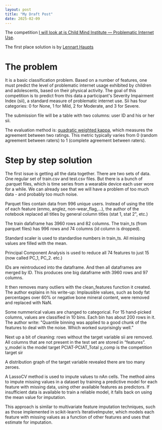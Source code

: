 ```yaml
---
layout: post
title: "My Draft Post"
date: 2025-02-09
---
```



The competition [I will look at is Child Mind Institute — Problematic Internet Use](https://www.kaggle.com/competitions/child-mind-institute-problematic-internet-use).

The first place solution is by [Lennart Haupts](https://www.kaggle.com/competitions/child-mind-institute-problematic-internet-use/leaderboard)

# The problem

It is a basic classification problem. Based on a number of features, one must predict the level of problematic internet usage exhibited by children and adolescents, based on their physical activity. The goal of this competition is to predict from this data a participant's Severity Impairment Index (sii), a standard measure of problematic internet use. Sii has four categories: 0 for None, 1 for Mild, 2 for Moderate, and 3 for Severe.

The submission file will be a table with two columns: user ID and his or her sii.

The evaluation method is: [quadratic weighted kappa](https://www.kaggle.com/code/aroraaman/quadratic-kappa-metric-explained-in-5-simple-steps), which measures the agreement between two ratings. This metric typically varies from 0 (random agreement between raters) to 1 (complete agreement between raters).

# Step by step solution

The first issue is getting all the data together. There are two sets of data. One regular set of train.csv and test.csv files. But there is a bunch of .parquet files, which is time series from a wearable device each user wore for a while. We can already see that we will have a problem of too much data - and probably too much noise.

Parquet files contain data from 996 unique users. Instead of using the title of each feature (enmo, anglez, non-wear_flag,...), the author of the notebook replaced all titles by general column titles (stat 1, stat 2", etc.)

The train dafaframe has 3960 rows and 82 columns.
The train_ts (from parquet files) has 996 rows and 74 columns (id column is dropped).

Standard scaler is used to standardise numbers in train_ts.
All missing values are filled with the mean.

Principal Component Analysis is used to reduce all 74 features to just 15 (now called PC_1, PC_2. etc.)

IDs are reintroduced into the dataframe. And then all dataframes are merged by ID. This produces one big dataframe with 3960 rows and 97 columns.

It then removes many outliers with the clean_features function it created. The author explains in his write-up: Implausible values, such as body fat percentages over 60% or negative bone mineral content, were removed and replaced with NaN.

Some nummerical values are changed to categorical. For 15 hand-picked columns, values are classified in 10 bins. Each bin has about 200 rows in it. The author write: "Quantile binning was applied to a good chunk of the features to deal with the noise. Which worked surprisingly well.”

Next up a bit of cleaning: rows without the target variable sii are removed. All columns that are not present in the test set are stored in “features”.
y_model is the model target PCIAT-PCIAT_Total
y_comp is the competition target sir

A distribution graph of the target variable revealed there are too many zeroes.

A LassoCV method is used to impute values to nAn cells. The method aims to impute missing values in a dataset by training a predictive model for each feature with missing data, using other available features as predictors. If insufficient data is available to train a reliable model, it falls back on using the mean value for imputation.

This approach is similar to multivariate feature imputation techniques, such as those implemented in scikit-learn’s IterativeImputer, which models each feature with missing values as a function of other features and uses that estimate for imputation.



